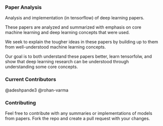 ### Paper Analysis

Analysis and implementation (in tensorflow) of deep learning papers. 

These papers are analyzed and summarized with emphasis on core machine learning and deep learning concepts that were used. 

We seek to explain the tougher ideas in these papers by building up to them from well-understood machine learning concepts. 

Our goal is to both understand these papers better, learn tensorfolw, and show that deep learning research can be understood through understanding some core concepts. 

### Current Contributors

@adeshpande3
@rohan-varma

### Contributing

Feel free to contribute with any summaries or implementations of models from papers. Fork the repo and create a pull request with your changes. 
